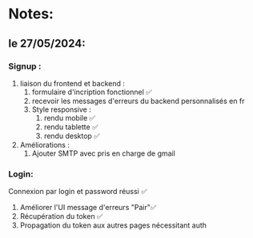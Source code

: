 # Notes:

## le 27/05/2024:

### Signup :

1. liaison du frontend et backend :
   1. formulaire d'incription fonctionnel ✅
   2. recevoir les messages d'erreurs du backend personnalisés en fr
   3. Style responsive :
      1. rendu mobile ✅
      2. rendu tablette ✅
      3. rendu desktop ✅
2. Améliorations :
   1. Ajouter SMTP avec pris en charge de gmail

### Login:

Connexion par login et password réussi ✅
1. Améliorer l'UI message d'erreurs "Pair"✅
2. Récupération du token ✅
3. Propagation du token aux autres pages nécessitant auth



